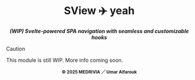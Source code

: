 <h1 align="center">SView ✈️ yeah</h1>

<p align="center"><b><i>(WIP) Svelte-powered SPA navigation with seamless and customizable hooks</i></b></p>

> [!CAUTION]
> This module is still WIP. More info coming soon.

<p align="center"><sub><strong>© 2025 MEDRIVIA ／ Umar Alfarouk</strong></sub></p>
